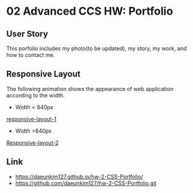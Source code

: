 # 02 Advanced CCS HW: Portfolio

## User Story

This porfolio includes my photo(to be updated), my story, my work, and how to contact me.

## Responsive Layout 

The following animation shows the appearance of web application according to the width.

* Width < 840px

[responsive-layout-1](/./assets/images/Responsive-layout-2.gif)


* Width >840px

[Responsive-layout-2](./assets/images/Responsive-layout-1.gif)

## Link

 * https://daeunkim127.github.io/hw-2-CSS-Portfolio/
 * https://github.com/daeunkim127/hw-2-CSS-Portfolio.git